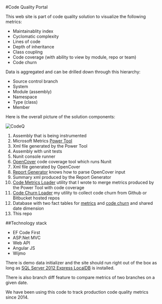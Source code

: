 #Code Quality Portal

This web site is part of code quality solution to visualize the following metrics:

* Maintainablity index
* Cyclomatic complexity
* Lines of code
* Depth of inheritance
* Class coupling
* Code coverage (with ability to view by module, repo or team)
* Code churn

Data is aggregated and can be drilled down through this hierarchy:

* Source control branch
* System 
* Module (assembly)
* Namespace
* Type (class)
* Member


Here is the overall picture of the solution components:

![CodeQ](/../screenshots/CodeQ.png?raw=true "CodeQ")

1. Assembly that is being instrumented
2. Microsoft Metrics [Power Tool](https://www.microsoft.com/en-us/download/details.aspx?id=48213)
3. Xml file generated by the Power Tool
4. Assembly with unit tests
5. Nunit console runner
6. [OpenCover](https://github.com/OpenCover/opencover) code coverage tool which runs Nunit
7. Xml file generated by OpenCover
8. [Report Generator](https://github.com/danielpalme/ReportGenerator) knows how to parse OpenCover input
9. Summary xml produced by the Report Generator
10. [Code Metrics Loader](https://github.com/StanBPublic/CodeMetricsLoader) utility that I wrote to merge metrics produced by the Power Tool with code coverage
11. [Code Churn Loader](https://github.com/StanBPublic/CodeChurnLoader) my utility to collect code churn from Github or Bitbucket hosted repos
12. Database with two fact tables for [metrics](https://raw.githubusercontent.com/StanBPublic/CodeMetricsLoader/screenshots/CodeMetricsWarehouse.png) and [code churn](https://raw.githubusercontent.com/StanBPublic/CodeChurnLoader/screenshots/CodeChurnDB.png) and shared  date dimension
13. This repo


##Technology stack
* EF Code First
* ASP.Net MVC
* Web API
* Angular JS
* Wijmo

There is demo data initializer and the site should run right out of the box as long as [SQL Server 2012 Express LocalDB]( https://msdn.microsoft.com/en-us/library/hh510202(v=sql.110).aspx)
is installed.

There is also branch diff feature to compare metrics of two branches on a given date.

We have been using this code to track production code quality metrics since 2014.